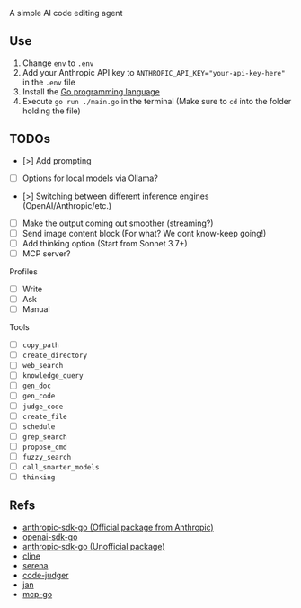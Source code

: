 A simple AI code editing agent

## Use

1. Change `env` to `.env`
2. Add your Anthropic API key to `ANTHROPIC_API_KEY="your-api-key-here"` in the `.env` file
3. Install the [Go programming language](https://go.dev/doc/install)
4. Execute `go run ./main.go` in the terminal (Make sure to `cd` into the folder holding the file)

## TODOs

- [>] Add prompting
- [ ] Options for local models via Ollama?
- [>] Switching between different inference engines (OpenAI/Anthropic/etc.)
- [ ] Make the output coming out smoother (streaming?)
- [ ] Send image content block (For what? We dont know-keep going!)
- [ ] Add thinking option (Start from Sonnet 3.7+)
- [ ] MCP server?

Profiles

- [ ] Write
- [ ] Ask
- [ ] Manual

Tools

- [ ] `copy_path`
- [ ] `create_directory`
- [ ] `web_search`
- [ ] `knowledge_query`
- [ ] `gen_doc`
- [ ] `gen_code`
- [ ] `judge_code`
- [ ] `create_file`
- [ ] `schedule`
- [ ] `grep_search`
- [ ] `propose_cmd`
- [ ] `fuzzy_search`
- [ ] `call_smarter_models`
- [ ] `thinking`

## Refs

- [anthropic-sdk-go (Official package from Anthropic)](https://github.com/anthropics/anthropic-sdk-go)
- [openai-sdk-go](https://github.com/openai/openai-go)
- [anthropic-sdk-go (Unofficial package)](https://github.com/unfunco/anthropic-sdk-go)
- [cline](https://github.com/cline/cline)
- [serena](https://github.com/oraios/serena)
- [code-judger](https://github.com/mrnugget/code-judger)
- [jan](https://github.com/menloresearch/jan/blob/dev/core/src/types/model/modelEntity.ts#L16)
- [mcp-go](https://github.com/mark3labs/mcp-go/tree/main)
